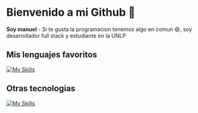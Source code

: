 # Bienvenido a mi Github 👋
**Soy manuel** - Si te gusta la programacion tenemos algo en comun 😄, soy desarrollador full stack y estudiante en la UNLP 

## Mis lenguajes favoritos

[![My Skills](https://skillicons.dev/icons?i=php,java,mysql,js,html,css,react,py,bash&perline=4)](https://skillicons.dev)

## Otras tecnologias

[![My Skills](https://skillicons.dev/icons?i=flask,git,jquery,laravel,nodejs,npm&perline=10)](https://skillicons.dev)



<!--
**coriawork/coriawork** is a ✨ _special_ ✨ repository because its `README.md` (this file) appears on your GitHub profile.

Here are some ideas to get you started:

- 🔭 I’m currently working on ...
- 🌱 I’m currently learning ...
- 👯 I’m looking to collaborate on ...
- 🤔 I’m looking for help with ...
- 💬 Ask me about ...
- 📫 How to reach me: ...
- 😄 Pronouns: ...
- ⚡ Fun fact: ...
-->
